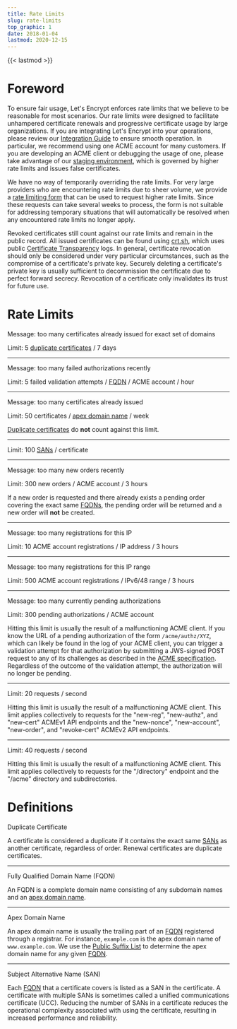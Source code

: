 ```yaml
---
title: Rate Limits
slug: rate-limits
top_graphic: 1
date: 2018-01-04
lastmod: 2020-12-15
---
```


{{< lastmod >}}

# Foreword

To ensure fair usage, Let's Encrypt enforces rate limits that we believe to be
reasonable for most scenarios. Our rate limits were designed to facilitate unhampered
certificate renewals and progressive certificate usage by large organizations. If you
are integrating Let's Encrypt into your operations, please review our [Integration Guide](/docs/integration-guide)
to ensure smooth operation. In particular, we recommend using one ACME account for many
customers. If you are developing an ACME client or debugging the usage of one, please
take advantage of our [staging environment](/docs/staging-environment), which is
governed by higher rate limits and issues false certificates.

We have no way of temporarily overriding the rate limits. For very large providers who are
encountering rate limits due to sheer volume, we provide a [rate limiting form](https://goo.gl/forms/plqRgFVnZbdGhE9n1)
that can be used to request higher rate limits. Since these requests can take several weeks
to process, the form is not suitable for addressing temporary situations that will
automatically be resolved when any encountered rate limits no longer apply.

Revoked certificates still count against our rate limits and remain in the public record.
All issued certificates can be found using [crt.sh](https://crt.sh/), which uses public
[Certificate Transparency](https://www.certificate-transparency.org) logs. In general,
certificate revocation should only be considered under very particular circumstances, such as the
compromise of a certificate's private key. Securely deleting a certificate's private key
is usually sufficient to decommission the certificate due to perfect forward secrecy.
Revocation of a certificate only invalidates its trust for future use.

# Rate Limits

Message: too many certificates already issued for exact set of domains

Limit: 5 <a href="#duplicate-certificate">duplicate certificates</a> / 7 days

***

Message: too many failed authorizations recently

Limit: 5 failed validation attempts / <a href="#FQDN">FQDN</a> / ACME account / hour

***

Message: too many certificates already issued

Limit: 50 certificates / <a href="#apex-domain-name">apex domain name</a> / week

<a href="#duplicate-certificate">Duplicate certificates</a> do **not** count against this limit.

***

Limit: 100 <a href="#SAN">SANs</a> / certificate

***

Message: too many new orders recently

Limit: 300 new orders / ACME account / 3 hours

If a new order is requested and there already exists a pending order covering the exact same
<a href="#FQDN">FQDNs</a>, the pending order will be returned and a new order will **not**
be created.

***

Message: too many registrations for this IP

Limit: 10 ACME account registrations / IP address / 3 hours

***

Message: too many registrations for this IP range

Limit: 500 ACME account registrations / IPv6/48 range / 3 hours

***

Message: too many currently pending authorizations

Limit: 300 pending authorizations / ACME account

Hitting this limit is usually the result of a malfunctioning ACME client.
If you know the URL of a pending authorization of the form `/acme/authz/XYZ`, which can likely
be found in the log of your ACME client, you can trigger a validation attempt for that
authorization by submitting a JWS-signed POST request to any of its challenges as described in
the [ACME specification](https://tools.ietf.org/html/rfc8555#section-7.5.1). Regardless of the
outcome of the validation attempt, the authorization will no longer be pending.

***

Limit: 20 requests / second

Hitting this limit is usually the result of a malfunctioning ACME client.
This limit applies collectively to requests for the "new-reg", "new-authz", and "new-cert"
ACMEv1 API endpoints and the "new-nonce", "new-account", "new-order", and "revoke-cert"
ACMEv2 API endpoints.

***

Limit: 40 requests / second

Hitting this limit is usually the result of a malfunctioning ACME client.
This limit applies collectively to requests for the "/directory" endpoint and the "/acme" 
directory and subdirectories.

# Definitions

<span id="duplicate-certificate">Duplicate Certificate</span>

A certificate is considered a duplicate if it contains the exact same <a href="#SAN">SANs</a>
as another certificate, regardless of order. Renewal certificates are duplicate certificates.

***

<span id="FQDN">Fully Qualified Domain Name (FQDN)</span>

An FQDN is a complete domain name consisting of any subdomain names and an
<a href="#apex-domain-name">apex domain name</a>.

***

<span id="apex-domain-name">Apex Domain Name</span>

An apex domain name is usually the trailing part of an <a href="#FQDN">FQDN</a> registered through
a registrar. For instance, `example.com` is the apex domain name of `www.example.com`.
We use the [Public Suffix List](https://publicsuffix.org) to determine the apex domain
name for any given <a href="#FQDN">FQDN</a>.

***

<span id="SAN">Subject Alternative Name (SAN)</span>

Each <a href="#FQDN">FQDN</a> that a certificate covers is listed as a SAN in the certificate.
A certificate with multiple SANs is sometimes called a unified communications certificate (UCC).
Reducing the number of SANs in a certificate reduces the operational complexity associated with
using the certificate, resulting in increased performance and reliability.
